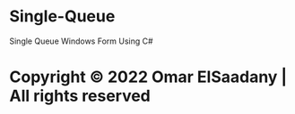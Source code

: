 # Single-Queue
Single Queue Windows Form Using C#

# Copyright © 2022 Omar ElSaadany | All rights reserved
